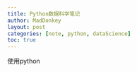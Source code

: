 ```yaml
---
title: Python数据科学笔记
author: MadDonkey
layout: post
categories: [note, python, dataScience]
toc: true
---
```

使用python
